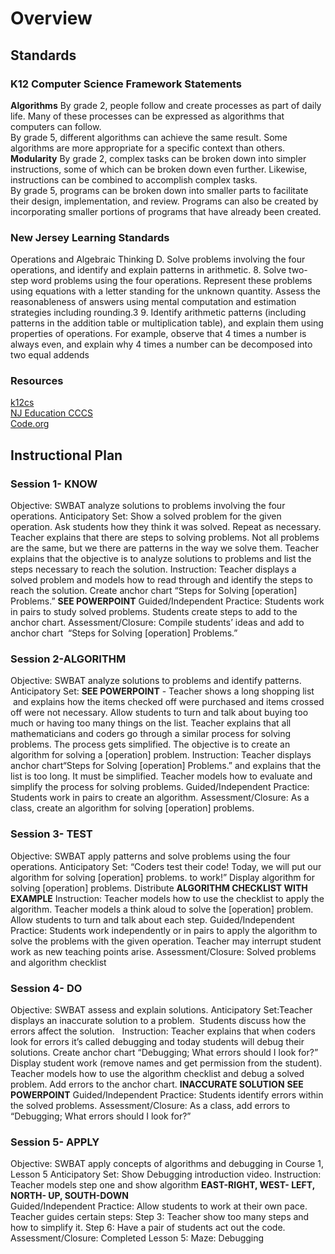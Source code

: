 # Overview

## Standards
### K12 Computer Science Framework Statements
**Algorithms**
By grade 2, people follow and create processes as part of daily life. Many of these processes can be expressed as algorithms that computers can follow.  
By grade 5, different algorithms can achieve the same result. Some algorithms are more appropriate for a specific context than others.  
**Modularity**
By grade 2, complex tasks can be broken down into simpler instructions, some of which can be broken down even further. Likewise, instructions can be combined to accomplish complex tasks.  
By grade 5, programs can be broken down into smaller parts to facilitate their design, implementation, and review. Programs can also be created by incorporating smaller portions of programs that have already been created.  

### New Jersey Learning Standards
Operations and Algebraic Thinking
D. Solve problems involving the four operations, and identify and explain patterns in arithmetic.
8. Solve two-step word problems using the four operations. Represent these problems using equations with a letter standing for the unknown quantity. Assess the reasonableness of answers using mental computation and estimation strategies including rounding.3
9. Identify arithmetic patterns (including patterns in the addition table or multiplication table), and explain them using properties of operations. For example, observe that 4 times a number is always even, and explain why 4 times a number can be decomposed into two equal addends

### Resources
[k12cs](https://www.k12cs.org)  
[NJ Education CCCS](https://www.state.nj.us/education/cccs/)  
[Code.org](https://www.code.org)  

## Instructional Plan
### Session 1- KNOW
Objective: SWBAT analyze solutions to problems involving the four operations.
Anticipatory Set: Show a solved problem for the given operation. Ask students how they think it was solved. Repeat as necessary. Teacher explains that there are steps to solving problems. Not all problems are the same, but we there are patterns in the way we solve them. Teacher explains that the objective is to analyze solutions to problems and list the steps necessary to reach the solution.
Instruction: Teacher displays a solved problem and models how to read through and identify the steps to reach the solution. Create anchor chart “Steps for Solving [operation] Problems.” **SEE POWERPOINT**
Guided/Independent Practice: Students work in pairs to study solved problems. Students create steps to add to the anchor chart.
Assessment/Closure: Compile students’ ideas and add to anchor chart  “Steps for Solving [operation] Problems.”

### Session 2-ALGORITHM
Objective: SWBAT analyze solutions to problems and identify patterns.
Anticipatory Set: **SEE POWERPOINT** - Teacher shows a long shopping list  and explains how the items checked off were purchased and items crossed off were not necessary. Allow students to turn and talk about buying too much or having too many things on the list. Teacher explains that all mathematicians and coders go through a similar process for solving problems. The process gets simplified. The objective is to create an algorithm for solving a [operation] problem.
Instruction: Teacher displays anchor chart“Steps for Solving [operation] Problems.”
 and explains that the list is too long. It must be simplified. Teacher models how to evaluate and simplify the process for solving problems.
Guided/Independent Practice: Students work in pairs to create an algorithm.
Assessment/Closure: As a class, create an algorithm for solving [operation] problems.

### Session 3- TEST
Objective: SWBAT apply patterns and solve problems using the four operations.
Anticipatory Set: “Coders test their code! Today, we will put our algorithm for solving [operation] problems. to work!” Display algorithm for solving [operation] problems. Distribute **ALGORITHM CHECKLIST WITH EXAMPLE**
Instruction: Teacher models how to use the checklist to apply the algorithm. Teacher models a think aloud to solve the [operation] problem. Allow students to turn and talk about each step.
Guided/Independent Practice: Students work independently or in pairs to apply the algorithm to solve the problems with the given operation. Teacher may interrupt student work as new teaching points arise.
Assessment/Closure: Solved problems and algorithm checklist

### Session 4- DO
Objective: SWBAT assess and explain solutions.
Anticipatory Set:Teacher displays an inaccurate solution to a problem.  Students discuss how the errors affect the solution.  
Instruction: Teacher explains that when coders look for errors it’s called debugging and today students will debug their solutions. Create anchor chart “Debugging; What errors should I look for?” Display student work (remove names and get permission from the student). Teacher models how to use the algorithm checklist and debug a solved problem. Add errors to the anchor chart. **INACCURATE SOLUTION** **SEE POWERPOINT**
Guided/Independent Practice: Students identify errors within the solved problems.
Assessment/Closure: As a class, add errors to “Debugging; What errors should I look for?”

### Session 5- APPLY
Objective: SWBAT apply concepts of algorithms and debugging in Course 1, Lesson 5
Anticipatory Set: Show Debugging introduction video.
Instruction: Teacher models step one and show algorithm
**EAST-RIGHT, WEST- LEFT, NORTH- UP, SOUTH-DOWN**  
Guided/Independent Practice: Allow students to work at their own pace. Teacher guides certain steps:
 Step 3: Teacher show too many steps and how to simplify it.
Step 6: Have a pair of students act out the code.
Assessment/Closure: Completed Lesson 5: Maze: Debugging
